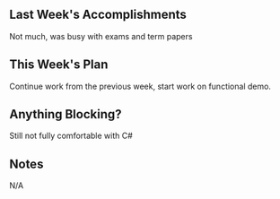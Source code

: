 ## Last Week's Accomplishments

Not much, was busy with exams and term papers

## This Week's Plan

Continue work from the previous week, start work on functional demo.

## Anything Blocking?

Still not fully comfortable with C#

## Notes

N/A
